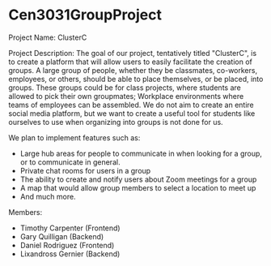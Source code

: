 # Cen3031GroupProject

Project Name: ClusterC

Project Description: The goal of our project, tentatively titled "ClusterC", is to create a platform that will allow users to easily facilitate the creation of groups. A large group of people, whether they be classmates, co-workers, employees, or others, should be able to place themselves, or be placed, into groups. These groups could be for class projects, where students are allowed to pick their own groupmates; Workplace environments where teams of employees can be assembled. We do not aim to create an entire social media platform, but we want to create a useful tool for students like ourselves to use when organizing into groups is not done for us.  

We plan to implement features such as:  
- Large hub areas for people to communicate in when looking for a group, or to communicate in general.
- Private chat rooms for users in a group
- The ability to create and notify users about Zoom meetings for a group
- A map that would allow group members to select a location to meet up
- And much more.

Members:  
 - Timothy Carpenter (Frontend)  
 - Gary Quilligan (Backend)  
 - Daniel Rodriguez (Frontend)  
 - Lixandross Gernier (Backend)  
